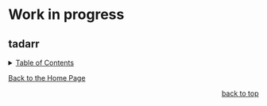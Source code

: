 # Work in progress

<a id="readme_top"></a>
## tadarr

<details>
<summary><u>Table of Contents</u></summary>

+ <a href="#Proxmox">Proxmox</a>

+ <a href="#NVIDIA_Drivers">NVIDIA Drivers</a>


+ <a href="#Home_Assitant">Home Assitant</a>


+ <a href="#Unifi">Unifi</a>

	
+ <a href="#Vaultwarden">Vaultwarden</a>

	
+ <a href="#Frigate">Frigate</a>

	
+ <a href="#immich">immich</a>

		
+ <a href="#Jellyfin">Jellyfin</a>

		
+ <a href="#Plex">Plex</a>

		
+ <a href="#Media">Media</a>

	+ <a href="#Ombi">Ombi</a>
	+ <a href="#Jellystat">Jellystat</a>
	+ <a href="#Tautulli">Tautulli</a>
	+ <a href="#jellyplex_watched">jellyplex-watched</a>
	
+ <a href="#Downloaders">Downloaders</a>

	+ <a href="#flaresolverr">flaresolverr</a>
	+ <a href="#prowlarr">prowlarr</a>
	+ <a href="#Radarr">Radarr</a>
	+ <a href="#Sonarr">Sonarr</a>
	+ <a href="#qbittorrent">qbittorrent</a>
	+ <a href="#huntarr">huntarr</a>
	
+ <a href="#ollama">ollama</a>

+ <a href="#tdarr">tdarr</a>

	
</details> 



<a href="https://github.com/HomeStudiosDIY">Back to the Home Page</a>	







<p align="right"><a href="#readme_top">back to top</a></p>